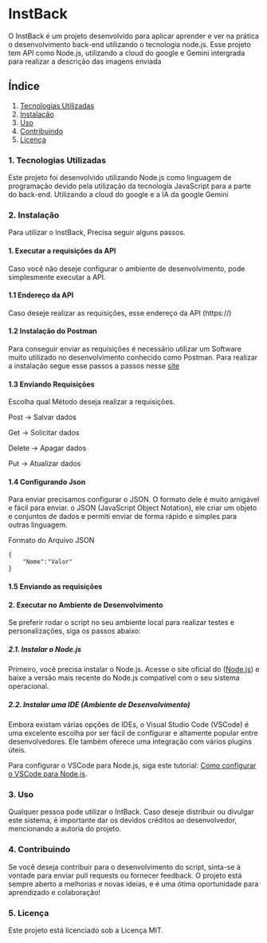 # InstBack

O InstBack é um projeto desenvolvido para aplicar aprender e ver na prática o desenvolvimento back-end utilizando o tecnologia node.js. Esse projeto tem API como Node.js, utilizando a cloud do google e Gemini intergrada para realizar a descrição das imagens enviada

## Índice

1. [Tecnologias Utilizadas](###1.-Tecnologias-Utilizadas)
2. [Instalação](#instalacao)
3. [Uso](#uso)
4. [Contribuindo](#contribuindo)
5. [Licença](#licenca)

### 1. Tecnologias Utilizadas

Este projeto foi desenvolvido utilizando Node.js como linguagem de programação devido pela utilização da tecnologia JavaScript para a parte do back-end. Utilizando a cloud do google e a IA da google Gemini

### 2. Instalação

Para utilizar o InstBack, Precisa seguir alguns passos.

#### 1. Executar a requisições da API 
Caso você não deseje configurar o ambiente de desenvolvimento, pode simplesmente executar a API. 

#### 1.1 Endereço da API
Caso deseje realizar as requisições, esse endereço da API (https://)

#### 1.2 Instalação do Postman
Para conseguir enviar as requisições é necessário utilizar um Software muito utilizado no desenvolvimento conhecido como Postman.
Para realizar a instalação segue esse passos a passos nesse [site](https://www.alura.com.br/artigos/postman-como-instalar-dar-seus-primeiros-passos)


#### 1.3 Enviando Requisições
Escolha qual Método deseja realizar a requisições.

Post -> Salvar dados

Get -> Solicitar dados

Delete -> Apagar dados

Put -> Atualizar dados

#### 1.4 Configurando Json
Para enviar precisamos configurar o JSON. O formato dele é muito amigável e fácil para enviar. o JSON (JavaScript Object Notation), ele criar um objeto e conjuntos de dados e permiti enviar de forma rápido e simples para outras linguagem.

Formato do Arquivo JSON
 
    {
        "Nome":"Valor"
    }
    
#### 1.5 Enviando as requisições


#### 2. Executar no Ambiente de Desenvolvimento
Se preferir rodar o script no seu ambiente local para realizar testes e personalizações, siga os passos abaixo:

##### 2.1. Instalar o Node.js
Primeiro, você precisa instalar o Node.js. Acesse o site oficial do  ([Node.js](https://nodejs.org/pt)) e baixe a versão mais recente do Node.js compatível com o seu sistema operacional.

##### 2.2. Instalar uma IDE (Ambiente de Desenvolvimento)
Embora existam várias opções de IDEs, o Visual Studio Code (VSCode) é uma excelente escolha por ser fácil de configurar e altamente popular entre desenvolvedores. Ele também oferece uma integração com vários plugins úteis.

Para configurar o VSCode para Node.js, siga este tutorial: [Como configurar o VSCode para Node.js](https://jeffbruchado.com.br/blog/configuracao-ambiente-nodejs-npm-vscode).

### 3. Uso

Qualquer pessoa pode utilizar o IntBack. Caso deseje distribuir ou divulgar este sistema, é importante dar os devidos créditos ao desenvolvedor, mencionando a autoria do projeto.

### 4. Contribuindo

Se você deseja contribuir para o desenvolvimento do script, sinta-se à vontade para enviar pull requests ou fornecer feedback. O projeto está sempre aberto a melhorias e novas ideias, e é uma ótima oportunidade para aprendizado e colaboração!

### 5. Licença

Este projeto está licenciado sob a Licença MIT.
